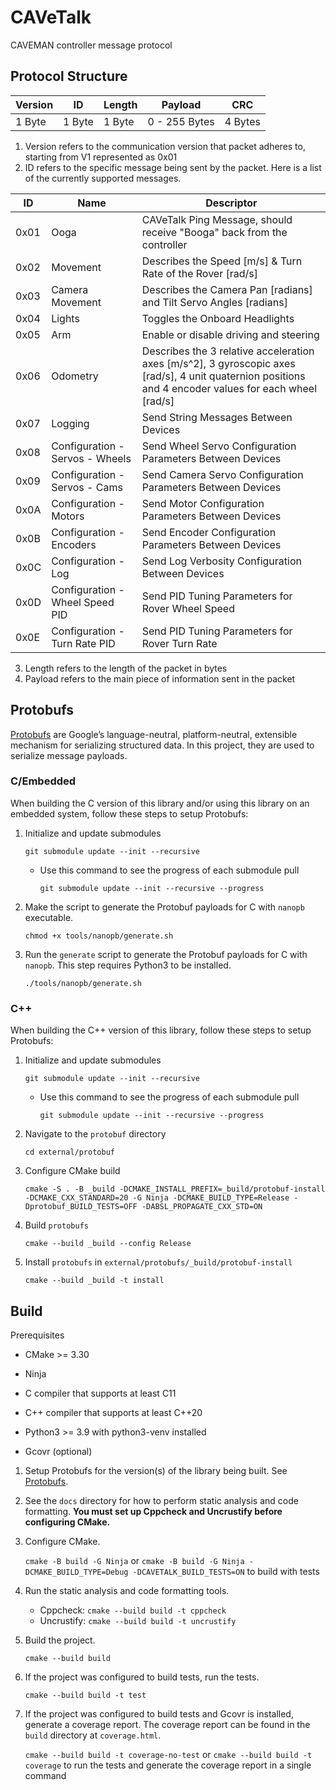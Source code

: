 # CAVeTalk

CAVEMAN controller message protocol

## Protocol Structure

| Version | ID     | Length | Payload       | CRC     |
| ------- | ------ | ------ | ------------- | ------- |
| 1 Byte  | 1 Byte | 1 Byte | 0 - 255 Bytes | 4 Bytes |

1. Version refers to the communication version that packet adheres to, starting from V1 represented as 0x01
2. ID refers to the specific message being sent by the packet. Here is a list of the currently supported messages.

| ID   | Name                            | Descriptor                                                                                                                 |
| ---- | ------------------------------- | -------------------------------------------------------------------------------------------------------------------------- |
| 0x01 | Ooga                            | CAVeTalk Ping Message, should receive "Booga" back from the controller                                                     |
| 0x02 | Movement                        | Describes the Speed [m/s] & Turn Rate of the Rover [rad/s]                                                                 |
| 0x03 | Camera Movement                 | Describes the Camera Pan [radians] and Tilt Servo Angles [radians]                                                         |
| 0x04 | Lights                          | Toggles the Onboard Headlights                                                                                             |
| 0x05 | Arm                             | Enable or disable driving and steering                                                                                     |
| 0x06 | Odometry                        | Describes the 3 relative acceleration axes [m/s^2], 3 gyroscopic axes [rad/s], 4 unit quaternion positions and 4 encoder values for each wheel [rad/s] |
| 0x07 | Logging                         | Send String Messages Between Devices                                                                                       |
| 0x08 | Configuration - Servos - Wheels | Send Wheel Servo Configuration Parameters Between Devices                                                                  |
| 0x09 | Configuration - Servos - Cams   | Send Camera Servo Configuration Parameters Between Devices                                                                 |
| 0x0A | Configuration - Motors          | Send Motor Configuration Parameters Between Devices                                                                        |
| 0x0B | Configuration - Encoders        | Send Encoder Configuration Parameters Between Devices                                                                      |
| 0x0C | Configuration - Log             | Send Log Verbosity Configuration Between Devices                                                                           |
| 0x0D | Configuration - Wheel Speed PID | Send PID Tuning Parameters for Rover Wheel Speed                                                                           |
| 0x0E | Configuration - Turn Rate PID   | Send PID Tuning Parameters for Rover Turn Rate                                                                             |

3. Length refers to the length of the packet in bytes
4. Payload refers to the main piece of information sent in the packet

## Protobufs

[Protobufs](https://protobuf.dev/) are Google’s language-neutral, platform-neutral, extensible mechanism for serializing structured data. In this project, they are used to serialize message payloads.

### C/Embedded

When building the C version of this library and/or using this library on an embedded system, follow these steps to setup Protobufs:

1. Initialize and update submodules
   
   `git submodule update --init --recursive `
   
   - Use this command to see the progress of each submodule pull
     
      `git submodule update --init --recursive --progress`

2. Make the script to generate the Protobuf payloads for C with `nanopb` executable.
   
   `chmod +x tools/nanopb/generate.sh`

3. Run the `generate` script to generate the Protobuf payloads for C with `nanopb`.  This step requires Python3 to be installed.
   
    `./tools/nanopb/generate.sh`

### C++

When building the C++ version of this library, follow these steps to setup Protobufs:

1. Initialize and update submodules
   
   `git submodule update --init --recursive`
   
   - Use this command to see the progress of each submodule pull
     
      `git submodule update --init --recursive --progress`

2. Navigate to the `protobuf` directory
   
   `cd external/protobuf`

3. Configure CMake build
   
   `cmake -S . -B _build -DCMAKE_INSTALL_PREFIX=_build/protobuf-install -DCMAKE_CXX_STANDARD=20 -G Ninja -DCMAKE_BUILD_TYPE=Release -Dprotobuf_BUILD_TESTS=OFF -DABSL_PROPAGATE_CXX_STD=ON`

4. Build `protobufs`
   
   `cmake --build _build --config Release`

5. Install `protobufs` in `external/protobufs/_build/protobuf-install`
   
   `cmake --build _build -t install`

## Build

Prerequisites

- CMake >= 3.30

- Ninja

- C compiler that supports at least C11

- C++ compiler that supports at least C++20

- Python3 >= 3.9 with python3-venv installed

- Gcovr (optional)
1. Setup Protobufs for the version(s) of the library being built.  See [Protobufs](#protobufs).

2. See the `docs` directory for how to perform static analysis and code formatting. **You must set up Cppcheck and Uncrustify before configuring CMake.**

3. Configure CMake.
   
   `cmake -B build -G Ninja` or `cmake -B build -G Ninja -DCMAKE_BUILD_TYPE=Debug -DCAVETALK_BUILD_TESTS=ON` to build with tests

4. Run the static analysis and code formatting tools.
   
   - Cppcheck: `cmake --build build -t cppcheck`
   - Uncrustify: `cmake --build build -t uncrustify`

5. Build the project.
   
   `cmake --build build`

6. If the project was configured to build tests, run the tests.
   
   `cmake --build build -t test`

7. If the project was configured to build tests and Gcovr is installed, generate a coverage report.  The coverage report can be found in the `build` directory at `coverage.html`. 
   
   `cmake --build build -t coverage-no-test` or `cmake --build build -t coverage` to run the tests and generate the coverage report in a single command